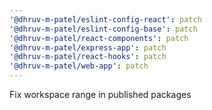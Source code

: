 ```yaml
---
'@dhruv-m-patel/eslint-config-react': patch
'@dhruv-m-patel/eslint-config-base': patch
'@dhruv-m-patel/react-components': patch
'@dhruv-m-patel/express-app': patch
'@dhruv-m-patel/react-hooks': patch
'@dhruv-m-patel/web-app': patch
---
```


Fix workspace range in published packages
